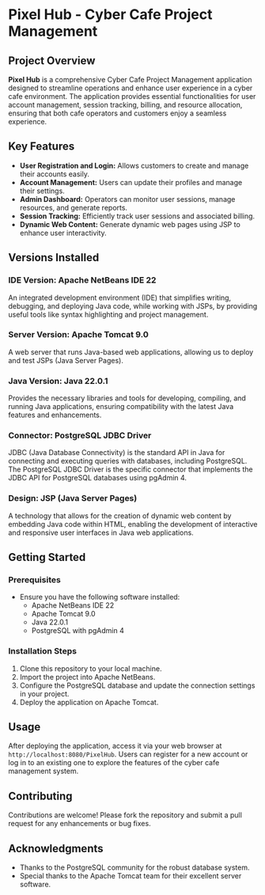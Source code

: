 # Pixel Hub - Cyber Cafe Project Management

## **Project Overview**
**Pixel Hub** is a comprehensive Cyber Cafe Project Management application designed to streamline operations and enhance user experience in a cyber cafe environment. The application provides essential functionalities for user account management, session tracking, billing, and resource allocation, ensuring that both cafe operators and customers enjoy a seamless experience. 

## **Key Features**
- **User Registration and Login:** Allows customers to create and manage their accounts easily.
- **Account Management:** Users can update their profiles and manage their settings.
- **Admin Dashboard:** Operators can monitor user sessions, manage resources, and generate reports.
- **Session Tracking:** Efficiently track user sessions and associated billing.
- **Dynamic Web Content:** Generate dynamic web pages using JSP to enhance user interactivity.

## **Versions Installed**

### **IDE Version: Apache NetBeans IDE 22**
An integrated development environment (IDE) that simplifies writing, debugging, and deploying Java code, while working with JSPs, by providing useful tools like syntax highlighting and project management.

### **Server Version: Apache Tomcat 9.0**
A web server that runs Java-based web applications, allowing us to deploy and test JSPs (Java Server Pages).

### **Java Version: Java 22.0.1**
Provides the necessary libraries and tools for developing, compiling, and running Java applications, ensuring compatibility with the latest Java features and enhancements.

### **Connector: PostgreSQL JDBC Driver**
JDBC (Java Database Connectivity) is the standard API in Java for connecting and executing queries with databases, including PostgreSQL. The PostgreSQL JDBC Driver is the specific connector that implements the JDBC API for PostgreSQL databases using pgAdmin 4.

### **Design: JSP (Java Server Pages)**
A technology that allows for the creation of dynamic web content by embedding Java code within HTML, enabling the development of interactive and responsive user interfaces in Java web applications.

## **Getting Started**

### **Prerequisites**
- Ensure you have the following software installed:
  - Apache NetBeans IDE 22
  - Apache Tomcat 9.0
  - Java 22.0.1
  - PostgreSQL with pgAdmin 4

### **Installation Steps**
1. Clone this repository to your local machine.
2. Import the project into Apache NetBeans.
3. Configure the PostgreSQL database and update the connection settings in your project.
4. Deploy the application on Apache Tomcat.

## **Usage**
After deploying the application, access it via your web browser at `http://localhost:8080/PixelHub`. Users can register for a new account or log in to an existing one to explore the features of the cyber cafe management system.

## **Contributing**
Contributions are welcome! Please fork the repository and submit a pull request for any enhancements or bug fixes.


## **Acknowledgments**
- Thanks to the PostgreSQL community for the robust database system.
- Special thanks to the Apache Tomcat team for their excellent server software.
